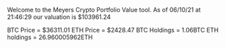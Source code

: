 Welcome to the Meyers Crypto Portfolio Value tool. 
As of 06/10/21 at 21:46:29 our valuation is $103961.24 

BTC Price = $36311.01
 ETH Price = $2428.47
BTC Holdings = 1.06BTC
 ETH holdings = 26.960005962ETH 
